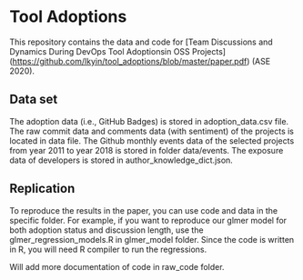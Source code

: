# Tool Adoptions
This repository contains the data and code for [Team Discussions and Dynamics During DevOps Tool Adoptionsin OSS Projects] (https://github.com/lkyin/tool_adoptions/blob/master/paper.pdf) (ASE 2020).

## Data set
The adoption data (i.e., GitHub Badges) is stored in adoption_data.csv file.
The raw commit data and comments data (with sentiment) of the projects is located in data file.
The Github monthly events data of the selected projects from year 2011 to year 2018 is stored in folder data/events.
The exposure data of developers is stored in author_knowledge_dict.json.

## Replication
To reproduce the results in the paper, you can use code and data in the specific folder.
For example, if you want to reproduce our glmer model for both adoption status and discussion length, use the glmer_regression_models.R in glmer_model folder.
Since the code is written in R, you will need R compiler to run the regressions.

Will add more documentation of code in raw_code folder.



